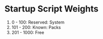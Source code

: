 # Startup Script Weights

1. 0 - 100: Reserved: System
2. 101 - 200: Known: Packs
3. 201 - 1000: Free

